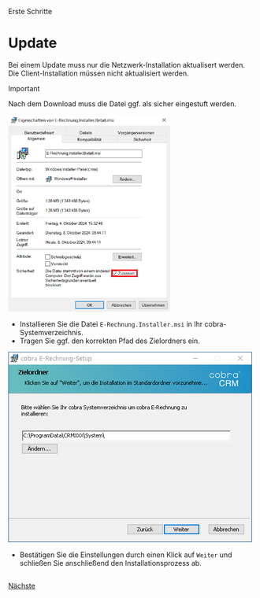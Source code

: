 Erste Schritte

# Update
 
Bei einem Update muss nur die Netzwerk-Installation aktualisert werden. Die Client-Installation müssen nicht aktualisiert werden. 
 
> [!IMPORTANT]
> Nach dem Download muss die Datei ggf. als sicher eingestuft werden.
> 
> <img src="/docs/Zulassen.png" alt="Zulassen" Height="400"/> 
  
- Installieren Sie die Datei `E-Rechnung.Installer.msi` in Ihr cobra-Systemverzeichnis.
- Tragen Sie ggf. den korrekten Pfad des Zielordners ein.

<img src="/docs/System_Installation.png" alt="Installation"/>

- Bestätigen Sie die Einstellungen durch einen Klick auf `Weiter` und schließen Sie anschließend den Installationsprozess ab.
 

## 
 
[Nächste](./Start.md)
 
